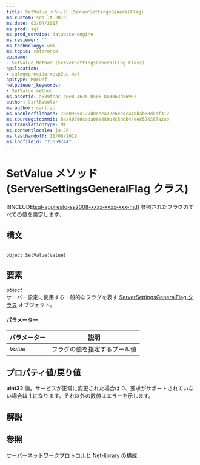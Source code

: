 ```yaml
---
title: SetValue メソッド (ServerSettingsGeneralFlag)
ms.custom: seo-lt-2019
ms.date: 03/04/2017
ms.prod: sql
ms.prod_service: database-engine
ms.reviewer: ''
ms.technology: wmi
ms.topic: reference
apiname:
- SetValue Method (ServerSettingsGeneralFlag Class)
apilocation:
- sqlmgmproviderxpsp2up.mof
apitype: MOFDef
helpviewer_keywords:
- SetValue method
ms.assetid: a889feac-c0e0-4635-b506-843863d86967
author: CarlRabeler
ms.author: carlrab
ms.openlocfilehash: 70d0965a127d8eeea22e6eedc448bab68d0bf312
ms.sourcegitcommit: baa40306cada09e480b4c5ddb44ee8524307a2ab
ms.translationtype: MT
ms.contentlocale: ja-JP
ms.lasthandoff: 11/06/2019
ms.locfileid: "73659744"
---
```

# <a name="setvalue-method-serversettingsgeneralflag-class"></a>SetValue メソッド (ServerSettingsGeneralFlag クラス)
[!INCLUDE[tsql-appliesto-ss2008-xxxx-xxxx-xxx-md](../../../includes/tsql-appliesto-ss2008-xxxx-xxxx-xxx-md.md)]
  参照されたフラグのすべての値を設定します。  
  
## <a name="syntax"></a>構文  
  
```  
  
object.SetValue(Value)  
```  
  
## <a name="parts"></a>要素  
 *object*  
 サーバー設定に使用する一般的なフラグを表す [ServerSettingsGeneralFlag クラス](../../../relational-databases/wmi-provider-configuration-classes/serversettingsgeneralflag-class/serversettingsgeneralflag-class.md) オブジェクト。  
  
#### <a name="parameters"></a>パラメーター  
  
|パラメーター|説明|  
|---------------|-----------------|  
|*Value*|フラグの値を指定するブール値|  
  
## <a name="property-valuereturn-value"></a>プロパティ値/戻り値  
 **uint32** 値。サービスが正常に変更された場合は 0、要求がサポートされていない場合は 1 になります。それ以外の数値はエラーを示します。  
  
## <a name="remarks"></a>解説  
  
## <a name="see-also"></a>参照  
 [サーバーネットワークプロトコルと Net-library の構成](https://msdn.microsoft.com/library/ms177485\(v=sql.100\).aspx)  
  
  
